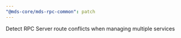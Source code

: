 ```yaml
---
"@mds-core/mds-rpc-common": patch
---
```


Detect RPC Server route conflicts when managing multiple services
